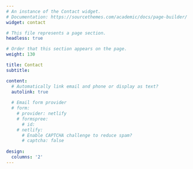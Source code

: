 ```yaml
---
# An instance of the Contact widget.
# Documentation: https://sourcethemes.com/academic/docs/page-builder/
widget: contact

# This file represents a page section.
headless: true

# Order that this section appears on the page.
weight: 130

title: Contact
subtitle:

content:
  # Automatically link email and phone or display as text?
  autolink: true
  
  # Email form provider
  # form:
    # provider: netlify
    # formspree:
      # id:
    # netlify:
      # Enable CAPTCHA challenge to reduce spam?
      # captcha: false
  
design:
  columns: '2'
---
```

